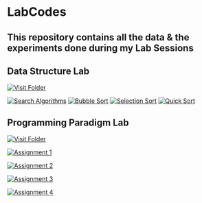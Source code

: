 # LabCodes
## This repository contains all the data & the experiments done during my Lab Sessions

## Data Structure Lab
[![Visit Folder](https://img.shields.io/badge/Open-Visit%20Folder-blue)](OnkarDsl)

[![Search Algorithms](https://img.shields.io/badge/Open-Search%20Algorithms-blue)](searchAlgo.c)
[![Bubble Sort](https://img.shields.io/badge/Open-Bubble%20Sort-blue)](bubble_sort.c)
[![Selection Sort](https://img.shields.io/badge/Open-Selection%20Sort-blue)](selectionSort.c)
[![Quick Sort](https://img.shields.io/badge/Open-Quick%20Sort-blue)](quickSort.c)

## Programming Paradigm Lab
[![Visit Folder](https://img.shields.io/badge/Open-Visit%20Folder-blue)](OnkarPPL)

[![Assignment 1](https://img.shields.io/badge/Open-Assignment%201-blue)](OnkarPPL/Assignment1.md)

[![Assignment 2](https://img.shields.io/badge/Open-Assignment%202-blue)](OnkarPPL/Assignment2.md)

[![Assignment 3](https://img.shields.io/badge/Open-Assignment%203-blue)](OnkarPPL/Assignment3.md)

[![Assignment 4](https://img.shields.io/badge/Open-Assignment%204-blue)](OnkarPPL/Assignment4.md)

